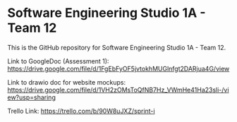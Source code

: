 # Software Engineering Studio 1A - Team 12
This is the GitHub repository for Software Engineering Studio 1A - Team 12.

Link to GoogleDoc (Assessment 1): https://drive.google.com/file/d/1FgEbFyOF5jvtokhMUGlnfgt2DARjua4G/view

Link to drawio doc for website mockups: https://drive.google.com/file/d/1VH2zOMsToQfNB7Hz_VWmHe41Ha23sli-/view?usp=sharing

Trello Link: https://trello.com/b/90W8uJXZ/sprint-i
